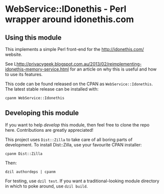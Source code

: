 # WebService::IDonethis - Perl wrapper around idonethis.com

## Using this module

This implements a simple Perl front-end for the http://idonethis.com/ website.

See L<http://privacygeek.blogspot.com.au/2013/02/reimplementing-idonethis-memory-service.html>
for an article on why this is useful and how to use its features.

This code can be found released on the CPAN as `WebService::Idonethis`.
The latest stable release can be installed with:

    cpanm WebService::Idonethis

## Developing this module

If you want to help _develop_ this module, then feel free to clone the
repo here. Contributions are greatly appreciated!

This project uses `Dist::Zilla` to take care of all boring parts of
development. To install Dist::Zilla, use your favourite CPAN installer:

    cpanm Dist::Zilla

Then:

    dzil authordeps | cpanm

For testing, use `dzil test`. If you want a traditional-looking module
directory in which to poke around, use `dzil build`.

